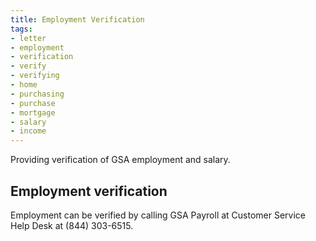```yaml
---
title: Employment Verification
tags:
- letter
- employment
- verification
- verify
- verifying
- home
- purchasing
- purchase
- mortgage
- salary
- income
---
```


Providing verification of GSA employment and salary.

## Employment verification

Employment can be verified by calling GSA Payroll at Customer Service Help Desk at (844) 303-6515.

<!-- All GSA employees that need employment verification must go through "The Work Number" by following the steps in [this document](https://www.gsa.gov/cdnstatic/Work_Number_Employment_Verification_Instructions.pdf).  For the [Agency Employer Code](https://www.gsa.gov/cdnstatic/Listing_of_The_Work_Number_Company_Codes_for_GSA_and_Client_Agencies.pdf), use **10536** for GSA.

Requests for employment verification are often made during the home buying process. -->

<!-- ## Income verification

"The Work Number" is also able to provide income verification (including the options listed below).  Follow the steps in [this document](https://www.gsa.gov/cdnstatic/Work_Number_Employment_Verification_Instructions.pdf) to authorize the system for a verifier.

* Total salary,
* Gross earnings year-to-date,
* Overtime
* Bonuses
* Gross earnings for the prior 2 years
 -->